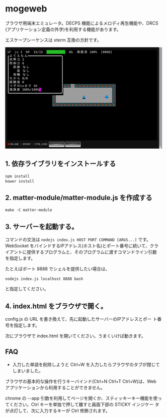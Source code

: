 # mogeweb

ブラウザ用端末エミュレータ。DECPS 機能によるメロディ再生機能や、DRCS
(アプリケーション定義の外字)を利用する機能があります。

エスケープシーケンスは xterm 互換の方針です。

![スクリーンショット](screenshot2.png)

## 1. 依存ライブラリをインストールする

    npm install
    bower install

## 2. matter-module/matter-module.js を作成する

    make -C matter-module

## 3. サーバーを起動する。

コマンドの文法は `nodejs index.js HOST PORT COMMAND [ARGS...]` です。
WebSocket をバインドするIPアドレス(ホスト名)とポート番号に続いて、クラ
イアントに提供するプログラムと、そのプログラムに渡すコマンドライン引数
を指定します。

たとえばポート 8888 でシェルを提供したい場合は、

    nodejs index.js localhost 8888 bash

と指定してください。

## 4. index.html をブラウザで開く。

config.js の URL を書き換えて、先に起動したサーバーのIPアドレスとポー
ト番号を指定します。

次にブラウザで index.html を開いてください。うまくいけば動きます。

## FAQ

* 入力した単語を削除しようと Ctrl+W を入力したらブラウザのタブが閉じて
  しまいました。

ブラウザの基本的な操作を行うキーバインド(Ctrl+N Ctrl+T Ctrl+W)は、Web
アプリケーションから利用することができません。

chrome の --app 引数を利用してページを開くか、スティッキーキー機能を使っ
てください。Ctrl キーを単独で押して離すと画面下部の STICKY インジケー
タが点灯して、次に入力するキーが Ctrl 修飾されます。
